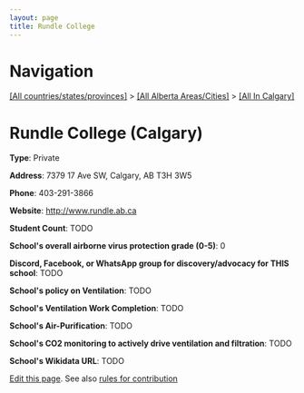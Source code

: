 ```yaml
---
layout: page
title: Rundle College
---
```

# Navigation

[[All countries/states/provinces]](../../..) > [[All Alberta Areas/Cities]](../..) > [[All In Calgary]](..)

# Rundle College (Calgary)

**Type**: Private

**Address**: 7379 17 Ave SW, Calgary, AB T3H 3W5

**Phone**: 403-291-3866

**Website**: <http://www.rundle.ab.ca>

**Student Count**: TODO

**School's overall airborne virus protection grade (0-5)**: 0

**Discord, Facebook, or WhatsApp group for discovery/advocacy for THIS school**: TODO

**School's policy on Ventilation**: TODO

**School's Ventilation Work Completion**: TODO

**School's Air-Purification**: TODO

**School's CO2 monitoring to actively drive ventilation and filtration**: TODO

**School's Wikidata URL**: TODO


[Edit this page](https://github.com/ventilate-schools/AB/edit/main/./Calgary/Rundle_College.md). See also [rules for contribution](../../../contribution-rules/)